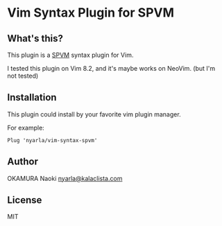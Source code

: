 Vim Syntax Plugin for SPVM
==========================

What's this?
------------

This plugin is a [SPVM](https://github.com/yuki-kimoto/SPVM/) syntax plugin for Vim.

I tested this plugin on Vim 8.2, and it's maybe works on NeoVim. (but I'm not tested)

Installation
------------

This plugin could install by your favorite vim plugin manager.

For example:

```vim
Plug 'nyarla/vim-syntax-spvm'
```

Author
------

OKAMURA Naoki <nyarla@kalaclista.com>

License
-------

MIT
